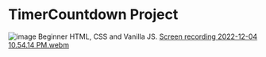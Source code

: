 # TimerCountdown Project
![image](https://user-images.githubusercontent.com/110210132/205565113-d9f01e19-8b6b-43e2-80df-4b128be7cdc0.png)
Beginner HTML, CSS and Vanilla JS.
[Screen recording 2022-12-04 10.54.14 PM.webm](https://user-images.githubusercontent.com/110210132/205568516-fb73584a-b3a6-4b20-830e-194d837ced06.webm)

